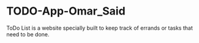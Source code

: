 # TODO-App-Omar_Said
ToDo List is a website specially built to keep track of errands or tasks that need to be done.

